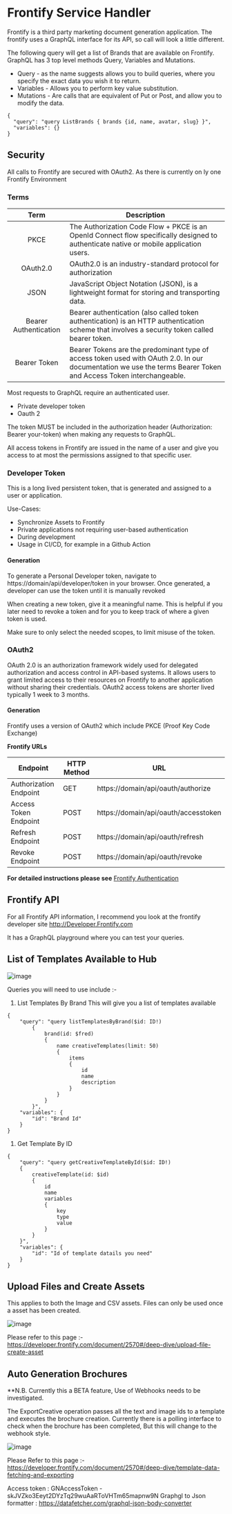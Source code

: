 # Frontify Service Handler

Frontify is a third party marketing document generation application. The frontify uses a GraphQL interface for its API, so call will look a little different.

The following query will get a list of Brands that are available on Frontify. GraphQL has 3 top level methods Query, Variables and Mutations.

* Query - as the name suggests allows you to build queries, where you specify the exact data you wish it to return.
* Variables - Allows you to perform key value substitution.
* Mutations - Are calls that are equivalent of Put or Post, and allow you to modify the data.

```
{
  "query": "query ListBrands { brands {id, name, avatar, slug} }",
  "variables": {}
}
```

## Security

All calls to Frontify are secured with OAuth2. As there is currently on ly one Frontify Environment

### Terms

|          Term         | Description                                                                                                                                                      |
| :-------------------: | ---------------------------------------------------------------------------------------------------------------------------------------------------------------- |
|          PKCE         | The Authorization Code Flow + PKCE is an OpenId Connect flow specifically designed to authenticate native or mobile application users.                           |
|        OAuth2.0       | OAuth2.0 is an industry-standard protocol for authorization                                                                                                      |
|          JSON         | JavaScript Object Notation (JSON), is a lightweight format for storing and transporting data.                                                                    |
| Bearer Authentication | Bearer authentication (also called token authentication) is an HTTP authentication scheme that involves a security token called bearer token.                    |
|      Bearer Token     | Bearer Tokens are the predominant type of access token used with OAuth 2.0. In our documentation we use the terms Bearer Token and Access Token interchangeable. |

Most requests to GraphQL require an authenticated user.

* Private developer token
* Oauth 2

The token MUST be included in the authorization header (Authorization: Bearer your-token) when making any requests to GraphQL.

All access tokens in Frontify are issued in the name of a user and give you access to at most the permissions assigned to that specific user.

### Developer Token

This is a long lived persistent token, that is generated and assigned to a user or application.

Use-Cases:

* Synchronize Assets to Frontify
* Private applications not requiring user-based authentication
* During development
* Usage in CI/CD, for example in a Github Action

#### Generation

To generate a Personal Developer token, navigate to https://domain/api/developer/token in your browser. Once generated, a developer can use the token until it is manually revoked

When creating a new token, give it a meaningful name. This is helpful if you later need to revoke a token and for you to keep track of where a given token is used.

Make sure to only select the needed scopes, to limit misuse of the token.

### OAuth2

OAuth 2.0 is an authorization framework widely used for delegated authorization and access control in API-based systems. It allows users to grant limited access to their resources on Frontify to another application without sharing their credentials. OAuth2 access tokens are shorter lived typically 1 week to 3 months.

#### Generation

Frontify uses a version of OAuth2 which include PKCE (Proof Key Code Exchange)

**Frontify URLs**

| Endpoint               | HTTP Method | URL                                  |
| ---------------------- | ----------- | ------------------------------------ |
| Authorization Endpoint | GET         | https://domain/api/oauth/authorize   |
| Access Token Endpoint  | POST        | https://domain/api/oauth/accesstoken |
| Refresh Endpoint       | POST        | https://domain/api/oauth/refresh     |
| Revoke Endpoint        | POST        | https://domain/api/oauth/revoke      |

**For detailed instructions please see** [Frontify Authentication](https://developer.frontify.com/d/xJoA5nhTq1AT/graphql-api#/access-control/authentication)

## Frontify API

For all Frontify API information, I recommend you look at the frontify developer site http://Developer.Frontify.com

It has a GraphQL playground where you can test your queries.

## List of Templates Available to Hub

![image](http://www.plantuml.com/plantuml/proxy?src=https://raw.githubusercontent.com/newportg/Frontify/master/plantuml/FrontifyListOfTemplates.puml)


Queries you will need to use include :-

1. List Templates By Brand This will give you a list of templates available

```
{
	"query": "query listTemplatesByBrand($id: ID!) 
        { 
            brand(id: $fred) 
            { 
                name creativeTemplates(limit: 50) 
                { 
                    items 
                    { 
                        id 
                        name 
                        description
                    } 
                } 
            }
        }",
	"variables": {
		"id": "Brand Id"
	}
}
```

1. Get Template By ID

```
{
    "query": "query getCreativeTemplateById($id: ID!) 
    { 
        creativeTemplate(id: $id) 
        { 
            id 
            name 
            variables 
            { 
                key 
                type 
                value 
            } 
        }
    }",
    "variables": {
        "id": "Id of template datails you need"
    }
}
```

## Upload Files and Create Assets

This applies to both the Image and CSV assets. Files can only be used once a asset has been created.

![image](http://www.plantuml.com/plantuml/proxy?src=https://raw.githubusercontent.com/newportg/Frontify/master/plantuml/FrontifyUpdateFiles.puml)


Please refer to this page :- https://developer.frontify.com/document/2570#/deep-dive/upload-file-create-asset

## Auto Generation Brochures

\*\*N.B. Currently this a BETA feature, Use of Webhooks needs to be investigated.

The ExportCreative operation passes all the text and image ids to a template and executes the brochure creation. Currently there is a polling interface to check when the brochure has been completed, But this will change to the webhook style.

![image](http://www.plantuml.com/plantuml/proxy?src=https://raw.githubusercontent.com/newportg/Frontify/master/plantuml/FrontifyAutoGenerateBrochure.puml)

Please Refer to this page :- https://developer.frontify.com/document/2570#/deep-dive/template-data-fetching-and-exporting

Access token : GNAccessToken - skJVZko3Eeyt2DYzTq29wuAaRToVHTm65mapnw9N Graphgl to Json formatter : https://datafetcher.com/graphql-json-body-converter
